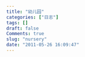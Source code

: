 ```yaml
---
title: "幼儿园"
categories: ["日志"]
tags: []
draft: false
Comments: true
slug: "nursery"
date: "2011-05-26 16:09:47"
---
```



